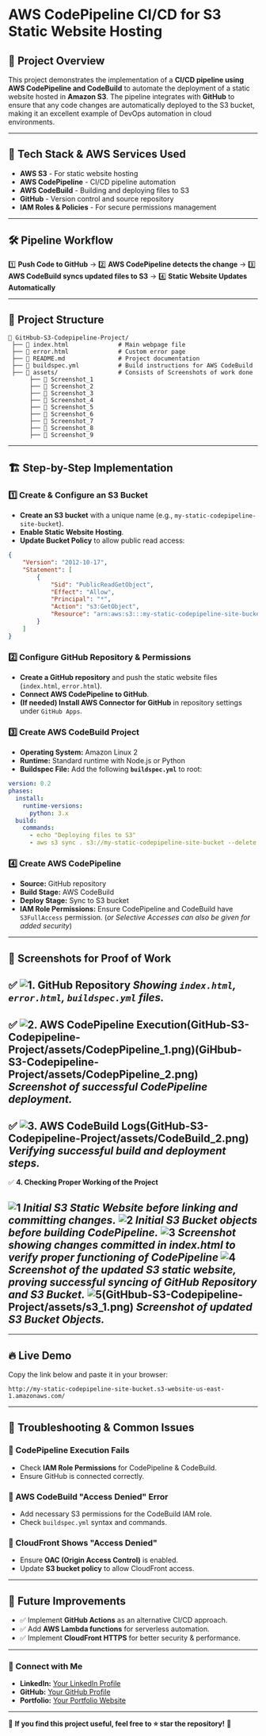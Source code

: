 # AWS CodePipeline CI/CD for S3 Static Website Hosting

## 📌 **Project Overview**
This project demonstrates the implementation of a **CI/CD pipeline using AWS CodePipeline and CodeBuild** to automate the deployment of a static website hosted in **Amazon S3**. The pipeline integrates with **GitHub** to ensure that any code changes are automatically deployed to the S3 bucket, making it an excellent example of DevOps automation in cloud environments.

---

## 🚀 **Tech Stack & AWS Services Used**
- **AWS S3** - For static website hosting
- **AWS CodePipeline** - CI/CD pipeline automation
- **AWS CodeBuild** - Building and deploying files to S3
- **GitHub** - Version control and source repository
- **IAM Roles & Policies** - For secure permissions management

---

## 🛠 **Pipeline Workflow**
1️⃣ **Push Code to GitHub** → 2️⃣ **AWS CodePipeline detects the change** → 3️⃣ **AWS CodeBuild syncs updated files to S3** → 4️⃣ **Static Website Updates Automatically**

---

## 📂 **Project Structure**
```
📁 GitHbub-S3-Codepipeline-Project/
 ├── 📄 index.html              # Main webpage file
 ├── 📄 error.html              # Custom error page
 ├── 📄 README.md               # Project documentation
 ├── 📄 buildspec.yml           # Build instructions for AWS CodeBuild
 ├── 📁 assets/                 # Consists of Screenshots of work done 
      ├── 📄 Screenshot_1
      ├── 📄 Screenshot_2
      ├── 📄 Screenshot_3
      ├── 📄 Screenshot_4
      ├── 📄 Screenshot_5
      ├── 📄 Screenshot_6
      ├── 📄 Screenshot_7
      ├── 📄 Screenshot_8
      ├── 📄 Screenshot_9
```

---

## 🏗 **Step-by-Step Implementation**
### **1️⃣ Create & Configure an S3 Bucket**
- **Create an S3 bucket** with a unique name (e.g., `my-static-codepipeline-site-bucket`).
- **Enable Static Website Hosting**.
- **Update Bucket Policy** to allow public read access:

```json
{
    "Version": "2012-10-17",
    "Statement": [
        {
            "Sid": "PublicReadGetObject",
            "Effect": "Allow",
            "Principal": "*",
            "Action": "s3:GetObject",
            "Resource": "arn:aws:s3:::my-static-codepipeline-site-bucket/*"
        }
    ]
}
```

### **2️⃣ Configure GitHub Repository & Permissions**
- **Create a GitHub repository** and push the static website files (`index.html`, `error.html`).
- **Connect AWS CodePipeline to GitHub**.
- **(If needed) Install AWS Connector for GitHub** in repository settings under `GitHub Apps`.

### **3️⃣ Create AWS CodeBuild Project**
- **Operating System:** Amazon Linux 2
- **Runtime:** Standard runtime with Node.js or Python
- **Buildspec File:** Add the following **`buildspec.yml`** to root:

```yaml
version: 0.2
phases:
  install:
    runtime-versions:
      python: 3.x
  build:
    commands:
      - echo "Deploying files to S3"
      - aws s3 sync . s3://my-static-codepipeline-site-bucket --delete
```

### **4️⃣ Create AWS CodePipeline**
- **Source:** GitHub repository
- **Build Stage:** AWS CodeBuild
- **Deploy Stage:** Sync to S3 bucket
- **IAM Role Permissions:** Ensure CodePipeline and CodeBuild have `S3FullAccess` permission. (*or Selective Accesses can also be given for added security*)
---

## 📸 **Screenshots for Proof of Work**
✅ ![**1. GitHub Repository**](GitHub-S3-Codepipeline-Project/assets/Repo_Image)
*Showing `index.html`, `error.html`, `buildspec.yml` files.*  
---
✅ ![**2. AWS CodePipeline Execution**](GitHub-S3-Codepipeline-Project/assets/CodepPipeline.png)(GitHub-S3-Codepipeline-Project/assets/CodepPipeline_1.png)(GiHbub-S3-Codepipeline-Project/assets/CodepPipeline_2.png)
*Screenshot of successful CodePipeline deployment.*  
---
✅ ![**3. AWS CodeBuild Logs**](GitHub-S3-Codepipeline-Project/assets/CodeBuild_1.png)(GitHub-S3-Codepipeline-Project/assets/CodeBuild_2.png)
*Verifying successful build and deployment steps.*  
---
✅ **4. Checking Proper Working of the Project**

![1](GitHub-S3-Codepipeline-Project/assets/website.png)
*Initial S3 Static Website before linking and committing changes.*
![2](GitHub-S3-Codepipeline-Project/assets/initial_s3.png)
*Initial S3 Bucket objects before building CodePipeline.*
![3](GitHub-S3-Codepipeline-Project/assets/commit_updated_website.png)
*Screenshot showing changes committed in index.html to verify proper functioning of CodePipeline*
![4](GitHub-S3-Codepipeline-Project/assets/website_2.png)
*Screenshot of the updated S3 static website, proving successful syncing of GitHub Repository and S3 Bucket.*
![5](GitHub-S3-Codepipeline-Project/assets/s3.png)(GitHbub-S3-Codepipeline-Project/assets/s3_1.png)
*Screenshot of updated S3 Bucket Objects.*
---

---

## 🔥 **Live Demo**
Copy the link below and paste it in your browser:
```
http://my-static-codepipeline-site-bucket.s3-website-us-east-1.amazonaws.com/
```

---

## 📌 **Troubleshooting & Common Issues**
### **🔴 CodePipeline Execution Fails**
- Check **IAM Role Permissions** for CodePipeline & CodeBuild.
- Ensure GitHub is connected correctly.

### **🔴 AWS CodeBuild "Access Denied" Error**
- Add necessary S3 permissions for the CodeBuild IAM role.
- Check `buildspec.yml` syntax and commands.

### **🔴 CloudFront Shows "Access Denied"**
- Ensure **OAC (Origin Access Control)** is enabled.
- Update **S3 bucket policy** to allow CloudFront access.

---

## 📌 **Future Improvements**
- ✅ Implement **GitHub Actions** as an alternative CI/CD approach.
- ✅ Add **AWS Lambda functions** for serverless automation.
- ✅ Implement **CloudFront HTTPS** for better security & performance.

---

### **🔗 Connect with Me**
- **LinkedIn:** [Your LinkedIn Profile](#)
- **GitHub:** [Your GitHub Profile](#)
- **Portfolio:** [Your Portfolio Website](#)

---

🚀 **If you find this project useful, feel free to ⭐ star the repository!** 🚀

